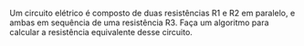 Um circuito elétrico é composto de duas resistências R1 e R2 em paralelo, e ambas em 
sequência de uma resistência R3. Faça um algoritmo para calcular a resistência 
equivalente desse circuito. 